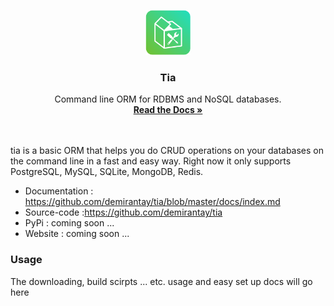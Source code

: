 <p align="center">
    <img src="branding/logo.png" alt="Repository logo" width="72" height="72">
</p>

<h3 align="center">Tia</h3>

<p align="center">
  Command line ORM for RDBMS and NoSQL databases.
  <br>
  <a href="https://github.com/demirantay/tia/blob/master/docs/index.md"><strong>Read the Docs »</strong></a>
  <br>
  <br>
  <br>
</p>

tia is a basic ORM that helps you do CRUD operations on your databases on the command line in a fast and easy way. Right now it only supports PostgreSQL, MySQL, SQLite, MongoDB, Redis.

- Documentation : https://github.com/demirantay/tia/blob/master/docs/index.md
- Source-code :https://github.com/demirantay/tia
- PyPi : coming soon ...
- Website : coming soon ...

### Usage

The downloading, build scirpts ... etc. usage and easy set up docs will go here
